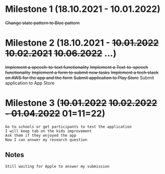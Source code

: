 # Milestone 1 (18.10.2021 - 10.01.2022)
   ~~Change state pattern to Bloc pattern~~
# Milestone 2 (18.10.2021 - ~~10.01.2022~~ ~~10.02.2021~~ ~~10.06.2022~~ ...)
   ~~Implement a speech-to-text functionality~~
   ~~Implement a Text-to-speech functionality~~
   ~~Implement a form to submit new tasks~~
   ~~Implement a tech stack on AWS for the app and the form~~
   ~~Submit application to Play Store~~
     Submit application to App Store
# Milestone 3 (~~10.01.2022~~ ~~10.02.2022 - 01.04.2022~~ 01=11=22)

	Go to schools or get participants to test the application
	I will keep tab on the kids improvement
	Ask them if they enjoyed the app
	Now I can answer my research question

## Notes
	Still waiting for Apple to answer my submission
